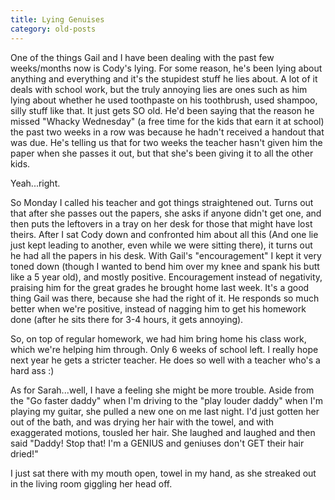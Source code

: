 ```yaml
---
title: Lying Genuises
category: old-posts
---
```

One of the things Gail and I have been dealing with the past few weeks/months now is Cody's lying. For some reason, he's been lying about anything and everything and it's the stupidest stuff he lies about. A lot of it deals with school work, but the truly annoying lies are ones such as him lying about whether he used toothpaste on his toothbrush, used shampoo, silly stuff like that. It just gets SO old. He'd been saying that the reason he missed "Whacky Wednesday" (a free time for the kids that earn it at school) the past two weeks in a row was because he hadn't received a handout that was due. He's telling us that for two weeks the teacher hasn't given him the paper when she passes it out, but that she's been giving it to all the other kids.

Yeah...right.
<!--more-->

So Monday I called his teacher and got things straightened out. Turns out that after she passes out the papers, she asks if anyone didn't get one, and then puts the leftovers in a tray on her desk for those that might have lost theirs. After I sat Cody down and confronted him about all this (And one lie just kept leading to another, even while we were sitting there), it turns out he had all the papers in his desk. With Gail's "encouragement" I kept it very toned down (though I wanted to bend him over my knee and spank his butt like a 5 year old), and mostly positive. Encouragement instead of negativity, praising him for the great grades he brought home last week. It's a good thing Gail was there, because she had the right of it. He responds so much better when we're positive, instead of nagging him to get his homework done (after he sits there for 3-4 hours, it gets annoying).

So, on top of regular homework, we had him bring home his class work, which we're helping him through. Only 6 weeks of school left. I really hope next year he gets a stricter teacher. He does so well with a teacher who's a hard ass :)

As for Sarah...well, I have a feeling she might be more trouble. Aside from the "Go faster daddy" when I'm driving to the "play louder daddy" when I'm playing my guitar, she pulled a new one on me last night. I'd just gotten her out of the bath, and was drying her hair with the towel, and with exaggerated motions, tousled her hair. She laughed and laughed and then said "Daddy! Stop that! I'm a GENIUS and geniuses don't GET their hair dried!"

I just sat there with my mouth open, towel in my hand, as she streaked out in the living room giggling her head off.